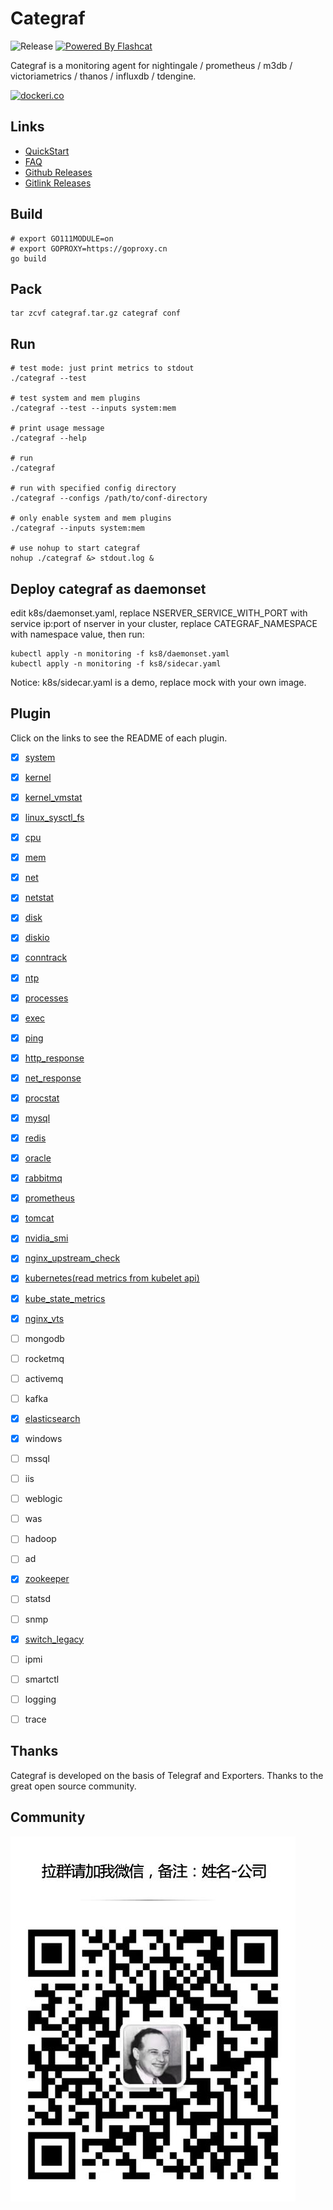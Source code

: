 # Categraf
![Release](https://github.com/flashcatcloud/categraf/workflows/Release/badge.svg)
[![Powered By Flashcat](https://img.shields.io/badge/Powered%20By-Flashcat-red)](https://flashcat.cloud/)

Categraf is a monitoring agent for nightingale / prometheus / m3db / victoriametrics / thanos / influxdb / tdengine.

[![dockeri.co](https://dockeri.co/image/flashcatcloud/categraf)](https://hub.docker.com/r/flashcatcloud/categraf/)

## Links

- [QuickStart](https://www.gitlink.org.cn/flashcat/categraf/wiki/QuickStart)
- [FAQ](https://www.gitlink.org.cn/flashcat/categraf/wiki/FAQ)
- [Github Releases](https://github.com/flashcatcloud/categraf/releases)
- [Gitlink Releases](https://www.gitlink.org.cn/flashcat/categraf/releases)

## Build

```shell
# export GO111MODULE=on
# export GOPROXY=https://goproxy.cn
go build
```

## Pack

```shell
tar zcvf categraf.tar.gz categraf conf
```


## Run

```shell
# test mode: just print metrics to stdout
./categraf --test

# test system and mem plugins
./categraf --test --inputs system:mem

# print usage message
./categraf --help

# run
./categraf

# run with specified config directory
./categraf --configs /path/to/conf-directory

# only enable system and mem plugins
./categraf --inputs system:mem

# use nohup to start categraf
nohup ./categraf &> stdout.log &
```


## Deploy categraf as daemonset

edit k8s/daemonset.yaml, replace NSERVER_SERVICE_WITH_PORT with service ip:port of nserver in your cluster, replace CATEGRAF_NAMESPACE with namespace value, then run:

```shell
kubectl apply -n monitoring -f ks8/daemonset.yaml
kubectl apply -n monitoring -f ks8/sidecar.yaml
```
Notice: k8s/sidecar.yaml is a demo, replace mock with your own image.


## Plugin

Click on the links to see the README of each plugin.

- [x] [system](inputs/system)
- [x] [kernel](inputs/kernel)
- [x] [kernel_vmstat](inputs/kernel_vmstat)
- [x] [linux_sysctl_fs](inputs/linux_sysctl_fs)
- [x] [cpu](inputs/cpu)
- [x] [mem](inputs/mem)
- [x] [net](inputs/net)
- [x] [netstat](inputs/netstat)
- [x] [disk](inputs/disk)
- [x] [diskio](inputs/diskio)
- [x] [conntrack](inputs/conntrack)
- [x] [ntp](inputs/ntp)
- [x] [processes](inputs/processes)
- [x] [exec](inputs/exec)
- [x] [ping](inputs/ping)
- [x] [http_response](inputs/http_response)
- [x] [net_response](inputs/net_response)
- [x] [procstat](inputs/procstat)
- [x] [mysql](inputs/mysql)
- [x] [redis](inputs/redis)
- [x] [oracle](inputs/oracle)
- [x] [rabbitmq](inputs/rabbitmq)
- [x] [prometheus](inputs/prometheus)
- [x] [tomcat](inputs/tomcat)
- [x] [nvidia_smi](inputs/nvidia_smi)
- [x] [nginx_upstream_check](inputs/nginx_upstream_check)
- [x] [kubernetes(read metrics from kubelet api)](inputs/kubernetes)
- [x] [kube_state_metrics](inputs/kube_state_metrics)
- [x] [nginx_vts](inputs/nginx_vts)
- [ ] mongodb
- [ ] rocketmq
- [ ] activemq
- [ ] kafka
- [x] [elasticsearch](inputs/elasticsearch)
- [x] windows
- [ ] mssql
- [ ] iis
- [ ] weblogic
- [ ] was
- [ ] hadoop
- [ ] ad
- [x] [zookeeper](inputs/zookeeper)
- [ ] statsd
- [ ] snmp
- [x] [switch_legacy](inputs/switch_legacy)
- [ ] ipmi
- [ ] smartctl
- [ ] logging
- [ ] trace


## Thanks

Categraf is developed on the basis of Telegraf and Exporters. Thanks to the great open source community.

## Community

![](doc/laqun.jpeg)
